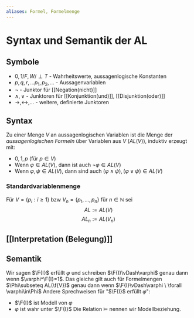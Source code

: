 ```yaml
---
aliases: Formel, Formelmenge
---
```

$\newcommand{\f}[1]{\mathcal{#1}}\newcommand{\F}[1]{\mathfrak{#1}}\newcommand{\b}[1]{\mathbb{#1}}$
# Syntax und Semantik der AL 
## Symbole
- $0,1 / F,W / \perp T$ - Wahrheitswerte, aussagenlogische Konstanten
- $p,q,r,\dotso p_1,p_2,\dotso$ - Aussagenvariablen
- $\neg$ - Junktor für [[Negation(nicht)]]
- $\land, \lor$ - Junktoren für [[Konjunktion(und)]], [[Disjunktion(oder)]]
- $\rightarrow, \leftrightarrow ,\dotso$ - weitere, definierte Junktoren

## Syntax
Zu einer Menge $V$ an aussagenlogischen Variablen ist die Menge der *aussagenlogischen Formeln* über Variablen aus $V$ ($AL(V)$), induktiv erzeugt mit:
- $0, 1, p$ (für $p\in V$)
- Wenn $\varphi\in AL(V)$, dann ist auch $\neg\varphi \in AL(V)$
- Wenn $\varphi, \psi \in AL(V)$, dann sind auch $(\varphi\land \psi), (\varphi\lor\psi) \in AL(V)$
### Standardvariablenmenge
Für $V=\{p_i:i\geq 1\}$ bzw $V_n=\{p_1,\dotso,p_n\}$ für $n\in \mathbb{N}$ sei
$$AL:=AL(V)$$
$$AL_n:=AL(V_n)$$
## [[Interpretation (Belegung)]]
## Semantik
Wir sagen $\F{I}$ erfüllt $\varphi$ und schreiben $\F{I}\vDash\varphi$  genau dann wenn $\varphi^\F{I}=1$. Das gleiche gilt auch für Formelmengen $\Phi\subseteq AL(\f{V})$ genau dann wenn $\F{I}\vDash\varphi \ \forall \varphi\in\Phi$
Andere Sprechweisen für "$\F{I}$ erfüllt $\varphi$":
- $\F{I}$ ist Modell von $\varphi$
- $\varphi$ ist wahr unter $\F{I}$
Die Relation $\vDash$ nennen wir Modellbeziehung.